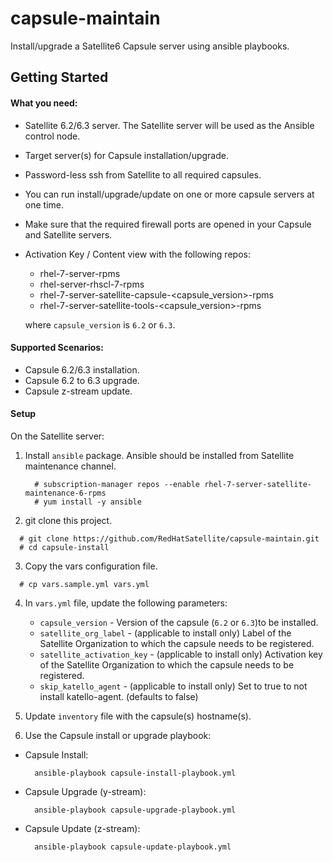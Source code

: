 # capsule-maintain
Install/upgrade a Satellite6 Capsule server using ansible playbooks.

## Getting Started

#### What you need: ####
- Satellite 6.2/6.3 server. The Satellite server will be used as the Ansible control node.
- Target server(s) for Capsule installation/upgrade.
- Password-less ssh from Satellite to all required capsules.
- You can run install/upgrade/update on one or more capsule servers at one time.
- Make sure that the required firewall ports are opened in your Capsule and Satellite servers.
- Activation Key / Content view with the following repos:
  * rhel-7-server-rpms
  * rhel-server-rhscl-7-rpms
  * rhel-7-server-satellite-capsule-<capsule_version>-rpms
  * rhel-7-server-satellite-tools-<capsule_version>-rpms

  where `capsule_version` is `6.2` or `6.3`.


#### Supported Scenarios: ####
- Capsule 6.2/6.3 installation.
- Capsule 6.2 to 6.3 upgrade.
- Capsule z-stream update.

#### Setup ####
On the Satellite server:

1. Install `ansible` package.  Ansible should be installed from Satellite maintenance channel.
   ```console
     # subscription-manager repos --enable rhel-7-server-satellite-maintenance-6-rpms
     # yum install -y ansible
   ```

2. git clone this project.
  ```console
    # git clone https://github.com/RedHatSatellite/capsule-maintain.git
    # cd capsule-install
  ```

3. Copy the vars configuration file.
  ```console
    # cp vars.sample.yml vars.yml
  ```

4. In `vars.yml` file, update the following parameters:
   - `capsule_version` - Version of the capsule (`6.2` or `6.3`)to be installed.
   - `satellite_org_label` - (applicable to install only) Label of the Satellite Organization to which the capsule needs to be registered.
   - `satellite_activation_key` - (applicable to install only) Activation key of the Satellite Organization to which the capsule needs to be registered.
   - `skip_katello_agent` - (applicable to install only) Set to true to not install katello-agent. (defaults to false)

5. Update `inventory` file with the capsule(s) hostname(s).

6. Use the Capsule install or upgrade playbook:
  * Capsule Install:
    ```console
      ansible-playbook capsule-install-playbook.yml
    ```
  * Capsule Upgrade (y-stream):
    ```console
      ansible-playbook capsule-upgrade-playbook.yml
    ```
  * Capsule Update (z-stream):
    ```console
      ansible-playbook capsule-update-playbook.yml
    ```
